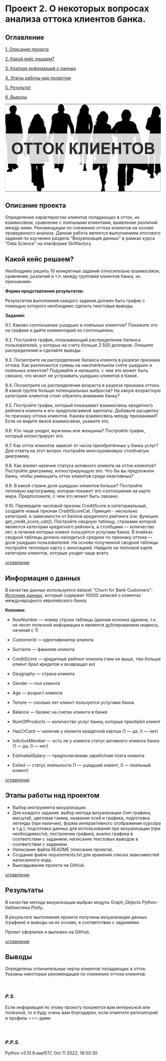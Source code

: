 # **Проект 2. О некоторых вопросах анализа оттока клиентов банка.**

## **Оглавление**

[1. Описание проекта](#описание-проекта)

[2. Какой кейс решаем?](#какой-кейс-решаем)

[3. Краткая информация о данных](#краткая-информация-о-данных)

[4. Этапы работы над проектом](#этапы-работы-над-проектом)

[5. Результат](#результат)

[6. Выводы](#выводы)


![Иллюстрация](castomers_dep.jpg)


## **Описание проекта**

Определение характеристик клиентов попадающих в отток, их взаимосвязи, сравнение с лояльными клиентами, выявление различий между ними. Рекомендации по снижению оттока клиентов на основе проведенного анализа.
Данная работа является выполнением итогового задания по изучению раздела "Визуализация данных" в рамках курса "Data Science" на платформе Skillfactory.


## **Какой кейс решаем?**

Необходимо решить 10 конкретных заданий относительно взаимосвязи, сравнения, различий и т.п. между группами клиентов банка, их признаками.

**Форма представления результатов:**

Результатом выполнения каждого задания должен быть график с помощью которого необходимо сделать текстовые выводы.

**Задания:**

9.1. Каково соотношение ушедших и лояльных клиентов? Покажите это на графике и дайте комментарий по соотношению.

9.2. Постройте график, показывающий распределение баланса пользователей, у которых на счету больше 2 500 долларов. Опишите распределение и сделайте выводы.

9.3. Посмотрите на распределение баланса клиента в разрезе признака оттока. Как различаются суммы на накопительном счёте ушедших и лояльных клиентов? Подумайте и напишите, с чем это может быть связано, что может не устраивать ушедших клиентов в банке.

9.4. Посмотрите на распределение возраста в разрезе признака оттока. В какой группе больше потенциальных выбросов? На какую возрастную категорию клиентов стоит обратить внимание банку?

9.5. Постройте график, который показывает взаимосвязь кредитного рейтинга клиента и его предполагаемой зарплаты. Добавьте расцветку по признаку оттока клиентов. Какова взаимосвязь между признаками? Если не видите явной взаимосвязи, укажите это.

9.6. Кто чаще уходит, мужчины или женщины? Постройте график, который иллюстрирует это.

9.7. Как отток клиентов зависит от числа приобретённых у банка услуг? Для ответа на этот вопрос постройте многоуровневую столбчатую диаграмму.

9.8. Как влияет наличие статуса активного клиента на отток клиентов? Постройте диаграмму, иллюстрирующую это. Что бы вы предложили банку, чтобы уменьшить отток клиентов среди неактивных?

9.9. В какой стране доля ушедших клиентов больше? Постройте тепловую картограмму, которая покажет это соотношение на карте мира. Предположите, с чем это может быть связано.

9.10. Переведите числовой признак CreditScore в категориальный, создайте новый признак CreditScoreCat. Принцип - несколько категорий, в зависимости от баллов кредитного рейтинга (см. функцию get_credit_score_cat()). Постройте сводную таблицу, строками которой являются категории кредитного рейтинга, а столбцами — количество лет, в течение которых клиент пользуется услугами банка. В ячейках сводной таблицы должно находиться среднее по признаку оттока — доля ушедших пользователей. На основе полученной сводной таблицы постройте тепловую карту с аннотацией. Найдите на тепловой карте категории клиентов, которые уходят чаще всего.

[оглавление](#оглавление)


## **Информация о данных**
В качестве данных используется dataset "Churn for Bank Customers": [Источник данных](https://www.kaggle.com/datasets/mathchi/churn-for-bank-customers), который содержит 10000 записей о клиентах международного европейского банка.

**Колонки:**

- RowNumber — номер строки таблицы (данная колонка удалена, т.к. не несет полезной информации и является дублированием индекса, начиная с 1)

- CustomerId — идентификатор клиента

- Surname — фамилия клиента

- CreditScore — кредитный рейтинг клиента (чем он выше, тем больше клиент брал кредитов и возвращал их)

- Geography — страна клиента

- Gender — пол клиента

- Age — возраст клиента

- Tenure — сколько лет клиент пользуется услугами банка

- Balance — баланс на счетах клиента в банке

- NumOfProducts — количество услуг банка, которые приобрёл клиент

- HasCrCard — наличие у клиента кредитной картыа (1 — да, 0 — нет)

- IsActiveMember — есть ли у клиента статус активного клиента банка (1 — да, 0 — нет)

- EstimatedSalary — предполагаемая заработная плата клиента

- Exited — статус лояльности (1 — ушедший клиент, 0 — лояльный клиент)


[оглавление](#оглавление)


## **Этапы работы над проектом**
- Выбор инструмента визуализации.
- Для каждого задания:
 выбор метода визуализации (тип графика, масштаб, цветовая гамма, названия осей и графика, подготовка легенды (при наличии), форма интерактивного отображения курсора и т.д.);
подготовка данных для использования при визуализации (при необходимости);
построение графика;
анализ графика в соответствии с заданием;
написание текстовых выводов в соответствии с заданием.
- Написание файла README (описание проекта).
- Создание файла requirements.txt для хранения списка зависимостей написанного кода.
- Выкладывание проекта на GitHub.

[оглавление](#оглавление)


## **Результаты**

В качестве метода визуализации выбран модуль Graph_Objects Python-библиотеки Plotly.

В результате выполнения проекта получены визуализации данных (графики) и выводы на их основе, в соответствии с заданиями.

Проект оформлен и выложен на GitHub.

[оглавление](#оглавление)


## **Выводы**

Определены отличительные черты клиентов попадающих в отток.
Указаны некоторые рекомендации по снижению оттока клиентов.

  <br>

### *P.S.*

Если информация по этому проекту покажется вам интересной или полезной, то я буду очень вам благодарен, если отметите репозиторий и профиль ⭐️⭐️⭐️-дами

<br>

### *P.P.S.*
Python v3.10.8:aaaf517, Oct 11 2022, 16:50:30
